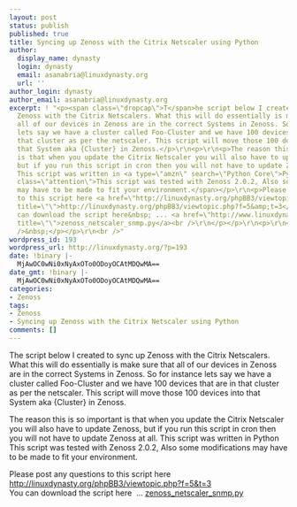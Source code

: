 ```yaml
---
layout: post
status: publish
published: true
title: Syncing up Zenoss with the Citrix Netscaler using Python
author:
  display_name: dynasty
  login: dynasty
  email: asanabria@linuxdynasty.org
  url: ''
author_login: dynasty
author_email: asanabria@linuxdynasty.org
excerpt: ! "<p><span class=\"dropcap\">T</span>he script below I created to sync up
  Zenoss with the Citrix Netscalers. What this will do essentially is make sure that
  all of our devices in Zenoss are in the correct Systems in Zenoss. So for instance
  lets say we have a cluster called Foo-Cluster and we have 100 devices that are in
  that cluster as per the netscaler. This script will move those 100 devices into
  that System aka {Cluster} in Zenoss.</p>\r\n<p>\r\n<p>The reason this is so important
  is that when you update the Citrix Netscaler you will also have to update Zenoss,
  but if you run this script in cron then you will not have to update Zenoss at all.
  This script was written in <a type=\"amzn\" search=\"Python Core\">Python</a> <span
  class=\"attention\">This script was tested with Zenoss 2.0.2, Also some modifications
  may have to be made to fit your environment.</span></p>\r\n<p>Please post any questions
  to this script here <a href=\"http://linuxdynasty.org/phpBB3/viewtopic.php?f=5&amp;t=3\"
  title=\"\">http://linuxdynasty.org/phpBB3/viewtopic.php?f=5&amp;t=3</a> <br />\r\nYou
  can download the script here&nbsp; ... <a href=\"http://www.linuxdynasty.org/View-details/Zenoss/20-zenoss_netscaler_snmp.py.html\"
  title=\"\">zenoss_netscaler_snmp.py</a><br />\r\n</p></p>\r\n<p>\r\n<p><br />\r\n<br
  />&nbsp;</p></p>\r\n<br />"
wordpress_id: 193
wordpress_url: http://linuxdynasty.org/?p=193
date: !binary |-
  MjAwOC0wNi0xNyAxOTo0ODoyOCAtMDQwMA==
date_gmt: !binary |-
  MjAwOC0wNi0xNyAxOTo0ODoyOCAtMDQwMA==
categories:
- Zenoss
tags:
- Zenoss
- Syncing up Zenoss with the Citrix Netscaler using Python
comments: []
---
```

<p><span class="dropcap">T</span>he script below I created to sync up Zenoss with the Citrix Netscalers. What this will do essentially is make sure that all of our devices in Zenoss are in the correct Systems in Zenoss. So for instance lets say we have a cluster called Foo-Cluster and we have 100 devices that are in that cluster as per the netscaler. This script will move those 100 devices into that System aka {Cluster} in Zenoss.</p>
<p><p>The reason this is so important is that when you update the Citrix Netscaler you will also have to update Zenoss, but if you run this script in cron then you will not have to update Zenoss at all. This script was written in <a type="amzn" search="Python Core">Python</a> <span class="attention">This script was tested with Zenoss 2.0.2, Also some modifications may have to be made to fit your environment.</span></p>
<p>Please post any questions to this script here <a href="http://linuxdynasty.org/phpBB3/viewtopic.php?f=5&amp;t=3" title="">http://linuxdynasty.org/phpBB3/viewtopic.php?f=5&amp;t=3</a> <br />
You can download the script here&nbsp; ... <a href="http://www.linuxdynasty.org/View-details/Zenoss/20-zenoss_netscaler_snmp.py.html" title="">zenoss_netscaler_snmp.py</a></p></p>
<p>
<p>&nbsp;</p></p>
<p><a id="more"></a><a id="more-193"></a></p>
